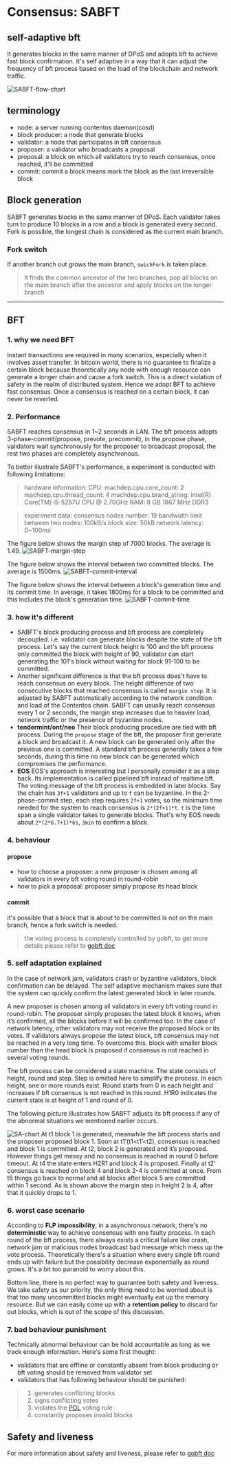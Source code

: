 # Consensus: SABFT
self-adaptive bft
------
It generates blocks in the same manner of DPoS and adopts bft to achieve fast block confirmation. It's self adaptive in a way that it can adjust the frequency of bft process based on the load of the blockchain and network traffic.

![SABFT-flow-chart](https://github.com/coschain/contentos-go/blob/master/consensus/resource/SABFT.jpg)
## terminology
* node: a server running contentos daemon(cosd)
* block producer: a node that generate blocks
* validator: a node that participates in bft consensus
* proposer: a validator who broadcasts a proposal
* proposal: a block on which all validators try to reach consensus, once reached, it'll be committed
* commit: commit a block means mark the block as the last irreversible block

## Block generation
SABFT generates blocks in the same manner of DPoS. Each validator takes turn to produce 10 blocks in a row and a block is generated every second. Fork is possible, the longest chain is considered as the current main branch.
### Fork switch
If another branch out grows the main branch, `swichFork` is taken place.
> It finds the common ancestor of the two branches, pop all blocks on the main branch after the ancestor and apply blocks on the longer branch

------

## BFT
### 1. why we need BFT
Instant transactions are required in many scenarios, especially when it involves asset transfer.
In bitcoin world, there is no guarantee to finalize a certain block because theoretically any node with enough resource can generate a longer chain and cause a fork switch. This is a direct violation of safety in the realm of distributed system.
Hence we adopt BFT to achieve fast consensus. Once a consensus is reached on a certain block, it can never be reverted.

### 2. Performance
SABFT reaches consensus in 1~2 seconds in LAN. The bft process adopts 3-phase-commit(propose, prevote, precommit), in the propose phase, validators wait synchronously for the proposer to broadcast proposal, the rest two phases are completely asynchronous.

To better illustrate SABFT's performance, a experiment is conducted with following limitations:
>hardware information:
CPU: machdep.cpu.core_count: 2
     machdep.cpu.thread_count: 4
     machdep.cpu.brand_string: Intel(R) Core(TM) i5-5257U CPU @ 2.70GHz
RAM: 8 GB 1867 MHz DDR3

>experiment data:
consensus nodes number: 19
bandwidth limit between two nodes: 100kB/s
block size: 50kB
network latency: 0~100ms

The figure below shows the margin step of 7000 blocks. The average is 1.49.
![SABFT-margin-step](https://github.com/coschain/contentos-go/blob/master/consensus/resource/marginstep.jpg)

The figure below shows the interval between two committed blocks. The average is 1500ms.
![SABFT-commit-interval](https://github.com/coschain/contentos-go/blob/master/consensus/resource/commit_interval.jpg)

The figure below shows the interval between a block's generation time and its commit time. In average, it takes 1800ms for a block to be committed and this includes the block's generation time.
![SABFT-commit-time](https://github.com/coschain/contentos-go/blob/master/consensus/resource/commit_time.jpg)

### 3. how it's different
* SABFT's block producing process and bft process are completely decoupled. i.e. validator can generate blocks despite the state of the bft process. Let's say the current block height is 100 and the bft process only committed the block with height of 90, validator can start generating the 101's block without waiting for block 91-100 to be committed.
* Another significant difference is that the bft process does't have to reach consensus on every block. The height difference of two consecutive blocks that reached consensus is called `margin step`. It is adjusted by SABFT automatically according to the network condition and load of the Contentos chain. SABFT can usually reach consensus every 1 or 2 seconds, the margin step increases due to heavier load, network traffic or the presence of byzantine nodes.
* **tendermint/ont/neo**
Their block producing procedure are tied with bft process. During the `propose` stage of the bft, the proposer first generate a block and broadcast it. A new block can be generated only after the previous one is committed. A standard bft process generally takes a few seconds, during this time no new block can be generated which compromises the performance.
* **EOS**
EOS's approach is interesting but I personally consider it as a step back. Its implementation is called pipelined bft instead of realtime bft. The voting message of the bft process is embedded in later blocks. Say the chain has `3f+1` validators and up to `f` can be byzantine. In the 2-phase-commit step, each step requires `2f+1` votes, so the minimum time needed for the system to reach consensus is `2*(2f+1)*t`. `t` is the time span a single validator takes to generate blocks. That's why EOS needs about `2*(2*6.7+1)*6s`, `3min` to confirm a block.


### 4. behaviour
#### propose
* how to choose a proposer: a new proposer is chosen among all validators in every bft voting round in round-robin
* how to pick a proposal: proposer simply propose its head block
#### commit
it's possible that a block that is about to be committed is not on the main branch, hence a fork switch is needed.

> the voting process is completely controlled by gobft, to get more details please refer to [gobft doc](https://github.com/coschain/gobft)

### 5. self adaptation explained
In the case of network jam, validators crash or byzantine validators, block confirmation can be delayed. The self adaptive mechanism makes sure that the system can quickly confirm the latest generated block in later rounds. 

A new proposer is chosen among all validators in every bft voting round in round-robin. The proposer simply proposes the latest block it knows, when it’s confirmed, all the blocks before it will be confirmed too. In the case of network latency, other validators may not receive the proposed block or its votes. If validators always propose the latest block, bft consensus may not be reached in a very long time. To overcome this, block with smaller block number than the head block is proposed if consensus is not reached in several voting rounds. 

The bft process can be considered a state machine. The state consists of height, round and step. Step is omitted here to simplify the process. In each height, one or more rounds exist. Round starts from 0 in each height and increases if bft consensus is not reached in this round. H1R0 indicates the current state is at height of 1 and round of 0.

The following picture illustrates how SABFT adjusts its bft process if any of the abnormal situations we mentioned earlier occurs.

![SA-chart](https://github.com/coschain/contentos-go/blob/master/consensus/resource/sabft_in_general.jpg)
At t1 block 1 is generated, meanwhile the bft process starts and the proposer proposed block 1.  Soon at t1’(t1<t1’<t2), consensus is reached and block 1 is committed.  At t2, block 2 is generated and it’s proposed. However things get messy and no consensus is reached in round 0 before timeout. At t4 the state enters H2R1 and block 4 is proposed. Finally at t2’ consensus is reached on block 4 and block 2-4 is committed at once. From t6 things go back to normal and all blocks after block 5 are committed within 1 second. As is shown above the margin step in height 2 is 4, after that it quickly drops to 1.


### 6. worst case scenario
According to **FLP impossibility**, in a asynchronous network, there's no **deterministic** way to achieve consensus with one faulty process. In each round of the bft process, there always exists a critical failure like crash, network jam or malicious nodes broadcast bad message which mess up the vote process. Theoretically there's a situation where every single bft round ends up with failure but the possibility decrease exponentially as round grows. It's a bit too paranoid to worry about this.

Bottom line, there is no perfect way to guarantee both safety and liveness. We take safety as our priority, the only thing need to be worried about is that too many uncommitted blocks might eventually eat up the memory resource. But we can easily come up with a **retention policy** to discard far out blocks, which is out of the scope of this discussion.

### 7. bad behaviour punishment
Technically abnormal behaviour can be hold accountable as long as we track enough information. Here's some first thought:

* validators that are offline or constantly absent from block producing or bft voting should be removed from validator set
* validators that has following behaviour should be punished:
> 1. generates conflicting blocks
> 2. signs conflicting votes
> 3. violates the [POL](https://github.com/coschain/gobft) voting rule
> 4. constantly proposes invalid blocks

## Safety and liveness
For more information about safety and liveness, please refer to [gobft doc](https://github.com/coschain/gobft)

